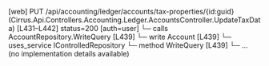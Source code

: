 [web] PUT /api/accounting/ledger/accounts/tax-properties/{id:guid}  (Cirrus.Api.Controllers.Accounting.Ledger.AccountsController.UpdateTaxData)  [L431–L442] status=200 [auth=user]
  └─ calls AccountRepository.WriteQuery [L439]
  └─ write Account [L439]
  └─ uses_service IControlledRepository<Account>
    └─ method WriteQuery [L439]
      └─ ... (no implementation details available)

